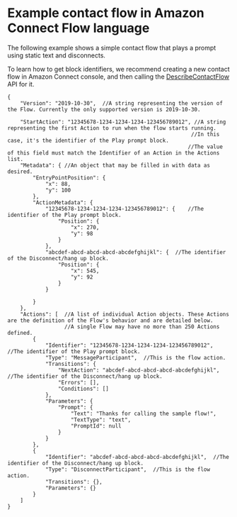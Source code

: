# Example contact flow in Amazon Connect Flow language<a name="flow-language-example"></a>

The following example shows a simple contact flow that plays a prompt using static text and disconnects\. 

To learn how to get block identifiers, we recommend creating a new contact flow in Amazon Connect console, and then calling the [DescribeContactFlow](https://docs.aws.amazon.com/connect/latest/APIReference/API_DescribeContactFlow.html) API for it\.

```
{
    "Version": "2019-10-30",  //A string representing the version of the Flow. Currently the only supported version is 2019-10-30.
    
    "StartAction": "12345678-1234-1234-1234-123456789012", //A string representing the first Action to run when the flow starts running. 
                                                          //In this case, it's the identifier of the Play prompt block. 
                                                         //The value of this field must match the Identifier of an Action in the Actions list.
    "Metadata": { //An object that may be filled in with data as desired.
        "EntryPointPosition": { 
            "x": 88,
            "y": 100
        },
        "ActionMetadata": {
            "12345678-1234-1234-1234-123456789012": {    //The identifier of the Play prompt block.
                "Position": {
                    "x": 270,
                    "y": 98
                }
            },
            "abcdef-abcd-abcd-abcd-abcdefghijkl": {  //The identifier of the Disconnect/hang up block.
                "Position": {
                    "x": 545,
                    "y": 92
                }
            }

        }
    },
    "Actions": [  //A list of individual Action objects. These Actions are the definition of the Flow's behavior and are detailed below. 
                  //A single Flow may have no more than 250 Actions defined.
        {
            "Identifier": "12345678-1234-1234-1234-123456789012", //The identifier of the Play prompt block.
            "Type": "MessageParticipant",  //This is the flow action.
            "Transitions": {
                "NextAction": "abcdef-abcd-abcd-abcd-abcdefghijkl", //The identifier of the Disconnect/hang up block.
                "Errors": [],
                "Conditions": []
            },
            "Parameters": {
                "Prompt": {
                    "Text": "Thanks for calling the sample flow!",
                    "TextType": "text",
                    "PromptId": null
                }
            }
        },
        {
            "Identifier": "abcdef-abcd-abcd-abcd-abcdefghijkl",  //The identifier of the Disconnect/hang up block.
            "Type": "DisconnectParticipant",  //This is the flow action.
            "Transitions": {},
            "Parameters": {}
        }
    ]
}
```